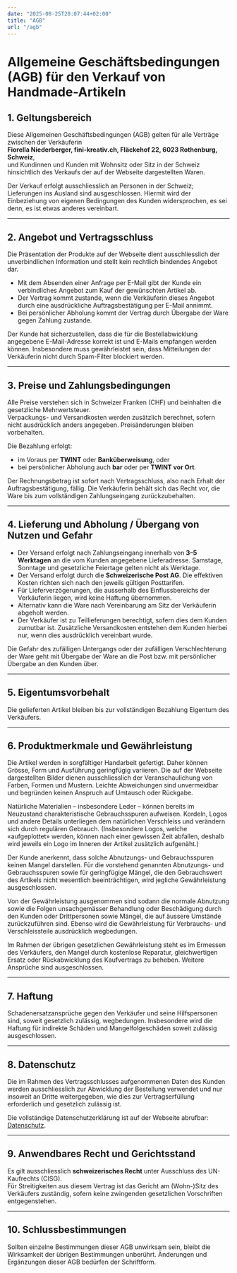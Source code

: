 ```yaml
---
date: "2025-08-25T20:07:44+02:00"
title: "AGB"
url: "/agb"
---
```


# Allgemeine Geschäftsbedingungen (AGB) für den Verkauf von Handmade-Artikeln

## 1. Geltungsbereich

Diese Allgemeinen Geschäftsbedingungen (AGB) gelten für alle Verträge zwischen der Verkäuferin  
**Fiorella Niederberger, fini-kreativ.ch, Fläckehof 22, 6023 Rothenburg, Schweiz**,  
und Kundinnen und Kunden mit Wohnsitz oder Sitz in der Schweiz hinsichtlich des Verkaufs der auf der Webseite dargestellten Waren.  

Der Verkauf erfolgt ausschliesslich an Personen in der Schweiz; Lieferungen ins Ausland sind ausgeschlossen.
Hiermit wird der Einbeziehung von eigenen Bedingungen des Kunden widersprochen, es sei denn, es ist etwas anderes vereinbart.

---

## 2. Angebot und Vertragsschluss

Die Präsentation der Produkte auf der Webseite dient ausschliesslich der unverbindlichen Information und stellt kein rechtlich bindendes Angebot dar.  

- Mit dem Absenden einer Anfrage per E-Mail gibt der Kunde ein verbindliches Angebot zum Kauf der gewünschten Artikel ab.  
- Der Vertrag kommt zustande, wenn die Verkäuferin dieses Angebot durch eine ausdrückliche Auftragsbestätigung per E-Mail annimmt.  
- Bei persönlicher Abholung kommt der Vertrag durch Übergabe der Ware gegen Zahlung zustande.  

Der Kunde hat sicherzustellen, dass die für die Bestellabwicklung angegebene E-Mail-Adresse korrekt ist und E-Mails empfangen werden können. Insbesondere muss gewährleistet sein, dass Mitteilungen der Verkäuferin nicht durch Spam-Filter blockiert werden.

---

## 3. Preise und Zahlungsbedingungen

Alle Preise verstehen sich in Schweizer Franken (CHF) und beinhalten die gesetzliche Mehrwertsteuer.  
Verpackungs- und Versandkosten werden zusätzlich berechnet, sofern nicht ausdrücklich anders angegeben. Preisänderungen bleiben vorbehalten.  

Die Bezahlung erfolgt:

- im Voraus per **TWINT** oder **Banküberweisung**, oder
- bei persönlicher Abholung auch **bar** oder per **TWINT vor Ort**.

Der Rechnungsbetrag ist sofort nach Vertragsschluss, also nach Erhalt der Auftragsbestätigung, fällig. Die Verkäuferin behält sich das Recht vor, die Ware bis zum vollständigen Zahlungseingang zurückzubehalten.

---

## 4. Lieferung und Abholung / Übergang von Nutzen und Gefahr

- Der Versand erfolgt nach Zahlungseingang innerhalb von **3–5 Werktagen** an die vom Kunden angegebene Lieferadresse. Samstage, Sonntage und gesetzliche Feiertage gelten nicht als Werktage.  
- Der Versand erfolgt durch die **Schweizerische Post AG**. Die effektiven Kosten richten sich nach den jeweils gültigen Posttarifen.  
- Für Lieferverzögerungen, die ausserhalb des Einflussbereichs der Verkäuferin liegen, wird keine Haftung übernommen.  
- Alternativ kann die Ware nach Vereinbarung am Sitz der Verkäuferin abgeholt werden.
- Der Verkäufer ist zu Teillieferungen berechtigt, sofern dies dem Kunden zumutbar ist. Zusätzliche Versandkosten entstehen dem Kunden hierbei nur, wenn dies ausdrücklich vereinbart wurde.

Die Gefahr des zufälligen Untergangs oder der zufälligen Verschlechterung der Ware geht mit Übergabe der Ware an die Post bzw. mit persönlicher Übergabe an den Kunden über.

---

## 5. Eigentumsvorbehalt

Die gelieferten Artikel bleiben bis zur vollständigen Bezahlung Eigentum des Verkäufers.

---

## 6. Produktmerkmale und Gewährleistung

Die Artikel werden in sorgfältiger Handarbeit gefertigt. Daher können Grösse, Form und Ausführung geringfügig variieren.
Die auf der Webseite dargestellten Bilder dienen ausschliesslich der Veranschaulichung von Farben,
Formen und Mustern. Leichte Abweichungen sind unvermeidbar und begründen keinen Anspruch auf Umtausch oder Rückgabe.

Natürliche Materialien – insbesondere Leder – können bereits im Neuzustand charakteristische Gebrauchsspuren aufweisen. Kordeln, Logos und andere Details unterliegen dem natürlichen Verschleiss und verändern sich durch regulären Gebrauch. (Insbesondere Logos, welche «aufgeplottet» werden, können nach einer gewissen Zeit abfallen, deshalb wird jeweils ein Logo im Inneren der Artikel zusätzlich aufgenäht.)

Der Kunde anerkennt, dass solche Abnutzungs- und Gebrauchsspuren keinen Mangel darstellen.
Für die vorstehend genannten Abnutzungs- und Gebrauchsspuren sowie für geringfügige Mängel, die den Gebrauchswert des Artikels nicht wesentlich beeinträchtigen, wird jegliche Gewährleistung ausgeschlossen.

Von der Gewährleistung ausgenommen sind sodann die normale Abnutzung sowie die Folgen unsachgemässer Behandlung oder Beschädigung durch den Kunden oder Drittpersonen sowie Mängel, die auf äussere Umstände zurückzuführen sind.
Ebenso wird die Gewährleistung für Verbrauchs- und Verschleissteile ausdrücklich wegbedungen.

Im Rahmen der übrigen gesetzlichen Gewährleistung steht es im Ermessen des Verkäufers, den Mangel durch kostenlose Reparatur, gleichwertigen Ersatz oder Rückabwicklung des Kaufvertrags zu beheben. Weitere Ansprüche sind ausgeschlossen.

---

## 7. Haftung

Schadenersatzansprüche gegen den Verkäufer und seine Hilfspersonen sind, soweit gesetzlich zulässig, wegbedungen. Insbesondere wird die Haftung für indirekte Schäden und Mangelfolgeschäden soweit zulässig ausgeschlossen.

---

## 8. Datenschutz

Die im Rahmen des Vertragsschlusses aufgenommenen Daten des Kunden werden ausschliesslich zur Abwicklung der Bestellung verwendet und nur insoweit an Dritte weitergegeben, wie dies zur Vertragserfüllung erforderlich und gesetzlich zulässig ist.

Die vollständige Datenschutzerklärung ist auf der Webseite abrufbar: [Datenschutz](/datenschutz/).

---

## 9. Anwendbares Recht und Gerichtsstand

Es gilt ausschliesslich **schweizerisches Recht** unter Ausschluss des UN-Kaufrechts (CISG).  
Für Streitigkeiten aus diesem Vertrag ist das Gericht am (Wohn-)Sitz des Verkäufers zuständig, sofern keine zwingenden gesetzlichen Vorschriften entgegenstehen.

---

## 10. Schlussbestimmungen

Sollten einzelne Bestimmungen dieser AGB unwirksam sein, bleibt die Wirksamkeit der übrigen Bestimmungen unberührt. Änderungen und Ergänzungen dieser AGB bedürfen der Schriftform.
